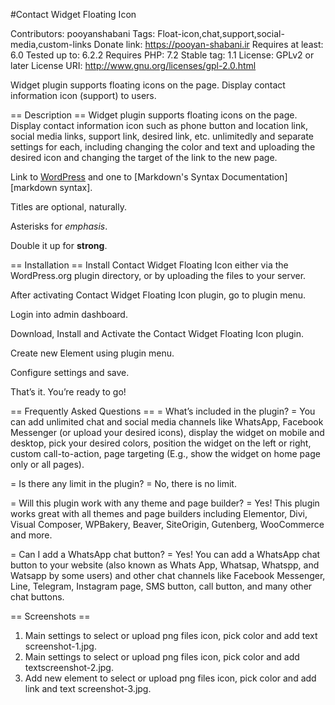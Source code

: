 #Contact Widget Floating Icon

Contributors: pooyanshabani
Tags: Float-icon,chat,support,social-media,custom-links
Donate link: https://pooyan-shabani.ir
Requires at least: 6.0
Tested up to: 6.2.2
Requires PHP: 7.2
Stable tag: 1.1
License: GPLv2 or later
License URI: http://www.gnu.org/licenses/gpl-2.0.html

Widget plugin supports floating icons on the page. Display contact information icon (support) to users.

== Description ==
Widget plugin supports floating icons on the page.
Display contact information icon such as phone button and location link, social media links, support link, desired link, etc. unlimitedly and separate settings for each, including changing the color and text and uploading the desired icon and changing the target of the link to the new page.



Link to [WordPress](http://wordpress.org/ "Your favorite software") and one to [Markdown's Syntax Documentation][markdown syntax].

Titles are optional, naturally.

Asterisks for *emphasis*.

Double it up  for **strong**.

== Installation ==
Install Contact Widget Floating Icon either via the WordPress.org plugin directory, or by uploading the files to your server.

After activating Contact Widget Floating Icon plugin, go to plugin menu.

Login into admin dashboard.

Download, Install and Activate the Contact Widget Floating Icon plugin.

Create new Element using plugin menu.

Configure settings and save.

That’s it. You’re ready to go!

== Frequently Asked Questions ==
= What’s included in the plugin? =
You can add unlimited chat and social media channels like WhatsApp, Facebook Messenger (or upload your desired icons), display the widget on mobile and desktop, pick your desired colors, position the widget on the left or right, custom call-to-action, page targeting (E.g., show the widget on home page only or all pages).

= Is there any limit  in the plugin? =
No, there is no limit.

= Will this plugin work with any theme and page builder? =
Yes! This plugin works great with all themes and page builders including Elementor, Divi, Visual Composer, WPBakery, Beaver, SiteOrigin, Gutenberg, WooCommerce and more.

= Can I add a WhatsApp chat button? =
Yes! You can add a WhatsApp chat button to your website (also known as Whats App, Whatsap, Whatspp, and Watsapp by some users) and other chat channels like Facebook Messenger, Line, Telegram, Instagram page, SMS button, call button, and many other chat buttons.

== Screenshots ==
1. Main settings to select or upload png files icon, pick color and add text screenshot-1.jpg.
2. Main settings to select or upload png files icon, pick color and add textscreenshot-2.jpg.
3. Add new element to select or upload png files icon, pick color and add link and text screenshot-3.jpg.

